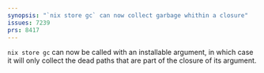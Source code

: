 ```yaml
---
synopsis: "`nix store gc` can now collect garbage whithin a closure"
issues: 7239
prs: 8417
---
```


`nix store gc` can now be called with an installable argument, in which case it
will only collect the dead paths that are part of the closure of its argument.
